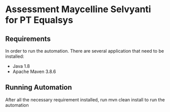 # Assessment Maycelline Selvyanti for PT Equalsys

## Requirements
In order to run the automation. There are several application that need to be installed:
- Java 1.8
- Apache Maven 3.8.6

## Running Automation
After all the necessary requirement installed, run mvn clean install to run the automation
